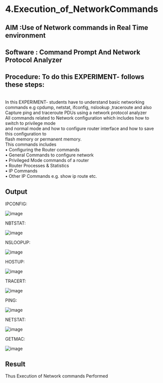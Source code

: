# 4.Execution_of_NetworkCommands
## AIM :Use of Network commands in Real Time environment
## Software : Command Prompt And Network Protocol Analyzer
## Procedure: To do this EXPERIMENT- follows these steps:
<BR>
In this EXPERIMENT- students have to understand basic networking commands e.g cpdump, netstat, ifconfig, nslookup ,traceroute and also Capture ping and traceroute PDUs using a network protocol analyzer 
<BR>
All commands related to Network configuration which includes how to switch to privilege mode
<BR>
and normal mode and how to configure router interface and how to save this configuration to
<BR>
flash memory or permanent memory.
<BR>
This commands includes
<BR>
• Configuring the Router commands 
<BR>
• General Commands to configure network
<BR>
• Privileged Mode commands of a router 
<BR>
• Router Processes & Statistics
<BR>
• IP Commands
<BR>
• Other IP Commands e.g. show ip route etc.
<BR>

## Output
IPCONFIG:

![image](https://github.com/user-attachments/assets/be96282b-bcad-44aa-92e7-881fd6586fda)

NBTSTAT:

![image](https://github.com/user-attachments/assets/ee03826a-2708-4bd9-8477-32adc5823000)

NSLOOPUP:

![image](https://github.com/user-attachments/assets/0f36c558-1758-4584-bf7f-c5ecb953f6b4)

HOSTUP:

![image](https://github.com/user-attachments/assets/771887b0-f67e-4418-a36b-b666c08b6963)

TRACERT:

![image](https://github.com/user-attachments/assets/f5eb271a-97ce-4e39-9c30-880cd5d7b9d0)

PING:

![image](https://github.com/user-attachments/assets/733dd820-0653-42a8-97cb-fe61b358f977)

NETSTAT:

![image](https://github.com/user-attachments/assets/632f5f08-7300-497b-a7b4-6f8ecaa1edd3)

GETMAC:

![image](https://github.com/user-attachments/assets/6c8f1fa4-1a92-4499-ae4e-0171298edae5)


## Result
Thus Execution of Network commands Performed 
